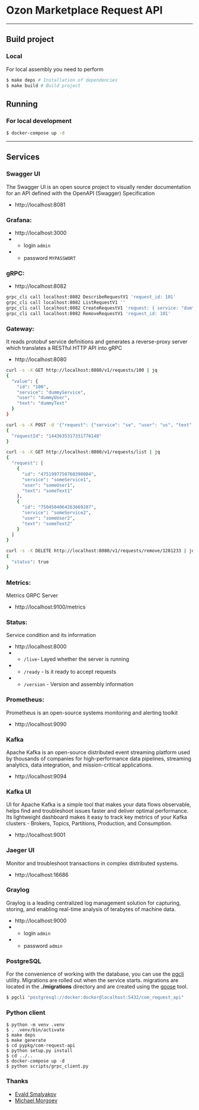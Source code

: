 # Ozon Marketplace Request API

---

## Build project

### Local

For local assembly you need to perform

```zsh
$ make deps # Installation of dependencies
$ make build # Build project
```
## Running

### For local development

```zsh
$ docker-compose up -d
```

---

## Services

### Swagger UI

The Swagger UI is an open source project to visually render documentation for an API defined with the OpenAPI (Swagger) Specification

- http://localhost:8081

### Grafana:

- http://localhost:3000
- - login `admin`
- - password `MYPASSWORT`

### gRPC:

- http://localhost:8082

```sh
grpc_cli call localhost:8082 DescribeRequestV1 'request_id: 101'
grpc_cli call localhost:8082 ListRequestV1 ''
grpc_cli call localhost:8082 CreateRequestV1 'request: { service: "dum", user: "test", text: "hooo" }'
grpc_cli call localhost:8082 RemoveRequestV1 'request_id: 101'
```

### Gateway:

It reads protobuf service definitions and generates a reverse-proxy server which translates a RESTful HTTP API into gRPC

- http://localhost:8080

```sh
curl -s -X GET http://localhost:8080/v1/requests/100 | jq
{
  "value": {
    "id": "100",
    "service": "dummyService",
    "user": "dummyUser",
    "text": "dummyText"
  }
}

curl -s -X POST -d '{"request": {"service": "se", "user": "us", "text": "tx"}}' http://localhost:8080/v1/requests/create | jq
{
  "requestId": "1443635317331776148"
}

curl -s -X GET http://localhost:8080/v1/requests/list | jq
{
  "request": [
    {
      "id": "4751997750760398084",
      "service": "someService1",
      "user": "someUser1",
      "text": "someText1"
    },
    {
      "id": "7504504064263669287",
      "service": "someService2",
      "user": "someUser2",
      "text": "someText2"
    }
  ]
}

curl -s -X DELETE http://localhost:8080/v1/requests/remove/1281233 | jq
{
  "status": true
}
```

### Metrics:

Metrics GRPC Server

- http://localhost:9100/metrics

### Status:

Service condition and its information

- http://localhost:8000
- - `/live`- Layed whether the server is running
- - `/ready` - Is it ready to accept requests
- - `/version` - Version and assembly information

### Prometheus:

Prometheus is an open-source systems monitoring and alerting toolkit

- http://localhost:9090

### Kafka

Apache Kafka is an open-source distributed event streaming platform used by thousands of companies for high-performance data pipelines, streaming analytics, data integration, and mission-critical applications.

- http://localhost:9094

### Kafka UI

UI for Apache Kafka is a simple tool that makes your data flows observable, helps find and troubleshoot issues faster and deliver optimal performance. Its lightweight dashboard makes it easy to track key metrics of your Kafka clusters - Brokers, Topics, Partitions, Production, and Consumption.

- http://localhost:9001

### Jaeger UI

Monitor and troubleshoot transactions in complex distributed systems.

- http://localhost:16686

### Graylog

Graylog is a leading centralized log management solution for capturing, storing, and enabling real-time analysis of terabytes of machine data.

- http://localhost:9000
- - login `admin`
- - password `admin`

### PostgreSQL

For the convenience of working with the database, you can use the [pgcli](https://github.com/dbcli/pgcli) utility. Migrations are rolled out when the service starts. migrations are located in the **./migrations** directory and are created using the [goose](https://github.com/pressly/goose) tool.

```sh
$ pgcli "postgresql://docker:docker@localhost:5432/com_request_api"
```

### Python client

```shell
$ python -m venv .venv
$ . .venv/bin/activate
$ make deps
$ make generate
$ cd pypkg/com-request-api
$ python setup.py install
$ cd ../..
$ docker-compose up -d
$ python scripts/grpc_client.py
```


### Thanks

- [Evald Smalyakov](https://github.com/evald24)
- [Michael Morgoev](https://github.com/zerospiel)
